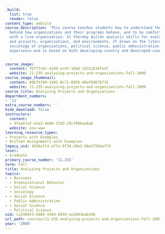 ```yaml
---
_build:
  list: true
  render: false
content_type: website
course_description: 'This course teaches students how to understand the rationality
  behind how organizations and their programs behave, and to be comfortable and analytical
  with a live organization. It thereby builds analytic skills for evaluating programs
  and projects, organizations, and environments. It draws on the literature of the
  sociology of organizations, political science, public administration, and historical
  experience-and is based on both developing-country and developed-country experience.

  '
course_image:
  content: fb7f7c9c-e199-ec4f-19a8-10311634fe47
  website: 11-235-analyzing-projects-and-organizations-fall-2009
course_image_thumbnail:
  content: 0db76f80-1492-8c71-8928-d8af69676735
  website: 11-235-analyzing-projects-and-organizations-fall-2009
course_title: Analyzing Projects and Organizations
department_numbers:
- '11'
extra_course_numbers: ''
hide_download: false
instructors:
  content:
  - 9faa57af-a5a2-deb0-1fd3-29cf09baa6ab
  website: ocw-www
learning_resource_types:
- Projects with Examples
- Written Assignments with Examples
legacy_uid: 4836af14-affa-0f34-20e2-96e3756eaf7d
level:
- Graduate
primary_course_number: '11.235'
term: Fall
title: Analyzing Projects and Organizations
topics:
- - Business
  - Organizational Behavior
- - Social Science
  - Sociology
- - Social Science
  - Public Administration
- - Social Science
  - Political Science
uid: ca330953-6989-4364-8959-ee2b93bab260
url_path: courses/11-235-analyzing-projects-and-organizations-fall-2009
year: '2009'
---
```

